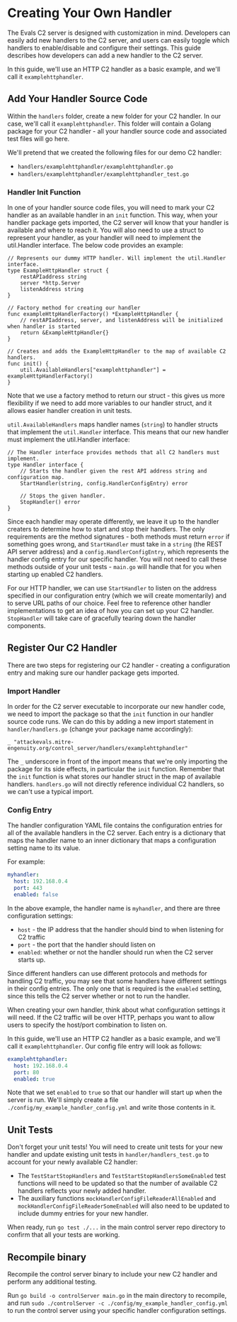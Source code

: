 # Creating Your Own Handler

The Evals C2 server is designed with customization in mind. Developers can easily add new handlers to the C2 server, 
and users can easily toggle which handlers to enable/disable and configure their settings. This guide describes how developers can add a new
handler to the C2 server.

In this guide, we'll use an HTTP C2 handler as a basic example, and we'll call it `examplehttphandler`.

## Add Your Handler Source Code
Within the `handlers` folder, create a new folder for your C2 handler. In our case, we'll call it `examplehttphandler`. This folder will contain a Golang
package for your C2 handler - all your handler source code and associated test files will go here.

We'll pretend that we created the following files for our demo C2 handler:
- `handlers/examplehttphandler/examplehttphandler.go`
- `handlers/examplehttphandler/examplehttphandler_test.go`

### Handler Init Function
In one of your handler source code files, you will need to mark your C2 handler as an available handler in an `init` function. This way, when
your handler package gets imported, the C2 server will know that your handler is available and where to reach it. You will also need to use
a struct to represent your handler, as your handler will need to implement the util.Handler interface. The below code provides an example:

```
// Represents our dummy HTTP handler. Will implement the util.Handler interface.
type ExampleHttpHandler struct {
	restAPIaddress string
	server *http.Server
	listenAddress string
}

// Factory method for creating our handler
func exampleHttpHandlerFactory() *ExampleHttpHandler {
	// restAPIaddress, server, and listenAddress will be initialized when handler is started
	return &ExampleHttpHandler{}
}

// Creates and adds the ExampleHttpHandler to the map of available C2 handlers.
func init() {
	util.AvailableHandlers["examplehttphandler"] = exampleHttpHandlerFactory()
}
```

Note that we use a factory method to return our struct - this gives us more flexibility if we need to add more 
variables to our handler struct, and it allows easier handler creation in unit tests.

`util.AvailableHandlers` maps handler names (`string`) to handler structs that implement the `util.Handler` interface. This means that our new handler
must implement the util.Handler interface:
```
// The Handler interface provides methods that all C2 handlers must implement.
type Handler interface {
	// Starts the handler given the rest API address string and configuration map.
	StartHandler(string, config.HandlerConfigEntry) error

	// Stops the given handler.
	StopHandler() error
}
```

Since each handler may operate differently, we leave it up to the handler creaters to determine how to start and stop their handlers.
The only requirements are the method signatures - both methods must return `error` if something goes wrong, and `StartHandler` must take in
a `string` (the REST API server address) and a `config.HandlerConfigEntry`, which represents the handler config entry for our specific
handler. You will not need to call these methods outside of your unit tests - `main.go` will handle that for you when starting up enabled C2 handlers.

For our HTTP handler, we can use `StartHandler` to listen on the address specified in our configuration entry (which we will create momentarily)
and to serve URL paths of our choice. Feel free to reference other handler implementations to get an idea of how you can set up your C2 handler.
`StopHandler` will take care of gracefully tearing down the handler components.

## Register Our C2 Handler
There are two steps for registering our C2 handler - creating a configuration entry and making sure our handler package gets imported.

### Import Handler
In order for the C2 server executable to incorporate our new handler code, we need to import the package so that the `init` function in our 
handler source code runs. We can do this by adding a new import statement in `handler/handlers.go` (change your package name accordingly):
```
_ "attackevals.mitre-engenuity.org/control_server/handlers/examplehttphandler"
```
The `_` underscore in front of the import means that we're only importing the package for its side effects, in particular the `init` function.
Remember that the `init` function is what stores our handler struct in the map of available handlers. `handlers.go` will not directly reference
individual C2 handlers, so we can't use a typical import.

### Config Entry
The handler configuration YAML file contains the configuration entries for all of the available handlers in the C2 server. Each entry is a dictionary that
maps the handler name to an inner dictionary that maps a configuration setting name to its value. 

For example:
```yaml
myhandler:
  host: 192.168.0.4
  port: 443
  enabled: false
```

In the above example, the handler name is `myhandler`, and there are three configuration settings: 
- `host` - the IP address that the handler should bind to when listening for C2 traffic
- `port` - the port that the handler should listen on
- `enabled`: whether or not the handler should run when the C2 server starts up.

Since different handlers can use different protocols and methods for handling C2 traffic, you may see that some handlers have different settings in their
config entries. The only one that is required is the `enabled` setting, since this tells the C2 server whether or not to run the handler.

When creating your own handler, think about what configuration settings it will need. If the C2 traffic will be over HTTP, perhaps you want
to allow users to specify the host/port combination to listen on.

In this guide, we'll use an HTTP C2 handler as a basic example, and we'll call it `examplehttphandler`. Our config file entry will look as follows:
```yaml
examplehttphandler:
  host: 192.168.0.4
  port: 80
  enabled: true
```

Note that we set `enabled` to `true` so that our handler will start up when the server is run. 
We'll simply create a file `./config/my_example_handler_config.yml` and write those contents in it. 

## Unit Tests
Don't forget your unit tests! You will need to create unit tests for your new handler and update existing unit tests in `handler/handlers_test.go` 
to account for your newly available C2 handler:
- The `TestStartStopHandlers` and `TestStartStopHandlersSomeEnabled` test functions will need to be updated so that the number of available C2 handlers reflects your newly added handler. 
- The auxiliary functions `mockHandlerConfigFileReaderAllEnabled` and `mockHandlerConfigFileReaderSomeEnabled` will also need to be updated to include dummy entries for your new handler.

When ready, run `go test ./...` in the main control server repo directory to confirm that all your tests are working.

## Recompile binary
Recompile the control server binary to include your new C2 handler and perform any additional testing.

Run `go build -o controlServer main.go` in the main directory to recompile, and run `sudo ./controlServer -c ./config/my_example_handler_config.yml` to run the control server using your 
specific handler configuration settings.
